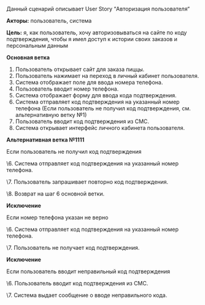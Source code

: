 Данный сценарий описывает User Story “Авторизация пользователя“

**Акторы:** пользователь, система

**Цель:** я, как пользователь, хочу авторизовываться на сайте по коду подтверждения, чтобы я имел доступ к истории своих заказов и персональным данным

**Основная ветка**

1. Пользователь открывает сайт для заказа пиццы.
2. Пользователь нажимает на переход в личный кабинет пользователя.
3. Система отображает поле для ввода номера телефона.
4. Пользователь вводит номер телефона.
5. Система отображает форму для ввода кода подтверждения.
6. Система отправляет код подтверждения на указанный номер телефона (Если пользователь не получил код подтверждения, см. альтернативную ветку №1)
7. Пользователь вводит код подтверждения из СМС.
8. Система открывает интерфейс личного кабинета пользователя.

**Альтернативная ветка №1111**

Если пользователь не получил код подтверждения

\6. Система отправляет код подтверждения на указанный номер телефона.

\7. Пользователь запрашивает повторно код подтверждения.

\8. Возврат на шаг 6 основной ветки.

**Исключение**

Если номер телефона указан не верно

\6. Система отправляет код подтверждения на указанный номер телефона.

\7. Пользователь не получает код подтверждения. 

**Исключение**

Если пользователь вводит неправильный код подтверждения

\6. Пользователь вводит код подтверждения из СМС.

\7. Система выдает сообщение о вводе неправильного кода.
